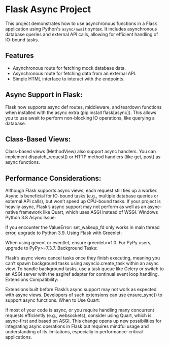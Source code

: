 # Flask Async Project

This project demonstrates how to use asynchronous functions in a Flask application using Python's `async/await` syntax. It includes asynchronous database queries and external API calls, allowing for efficient handling of IO-bound tasks.

## Features

- Asynchronous route for fetching mock database data.
- Asynchronous route for fetching data from an external API.
- Simple HTML interface to interact with the endpoints.

## Async Support in Flask:

Flask now supports async def routes, middleware, and teardown functions when installed with the async extra (pip install flask[async]).
This allows you to use await to perform non-blocking IO operations, like querying a database.

## Class-Based Views:

Class-based views (MethodView) also support async handlers.
You can implement dispatch_request() or HTTP method handlers (like get, post) as async functions.

## Performance Considerations:

Although Flask supports async views, each request still ties up a worker.
Async is beneficial for IO-bound tasks (e.g., multiple database queries or external API calls), but won’t speed up CPU-bound tasks.
If your project is heavily async, Flask’s async support may not perform as well as an async-native framework like Quart, which uses ASGI instead of WSGI.
Windows Python 3.8 Async Issue:

If you encounter the ValueError: set_wakeup_fd only works in main thread error, upgrade to Python 3.9.
Using Flask with Greenlet:

When using gevent or eventlet, ensure greenlet>=1.0. For PyPy users, upgrade to PyPy>=7.3.7.
Background Tasks:

Flask’s async views cancel tasks once they finish executing, meaning you can’t spawn background tasks using asyncio.create_task within an async view.
To handle background tasks, use a task queue like Celery or switch to an ASGI server with the asgiref adapter for continual event loop handling.
Extensions Compatibility:

Extensions built before Flask’s async support may not work as expected with async views.
Developers of such extensions can use ensure_sync() to support async functions.
When to Use Quart:

If most of your code is async, or you require handling many concurrent requests efficiently (e.g., websockets), consider using Quart, which is async-first and based on ASGI.
This change opens up new possibilities for integrating async operations in Flask but requires mindful usage and understanding of its limitations, especially in performance-critical applications.






